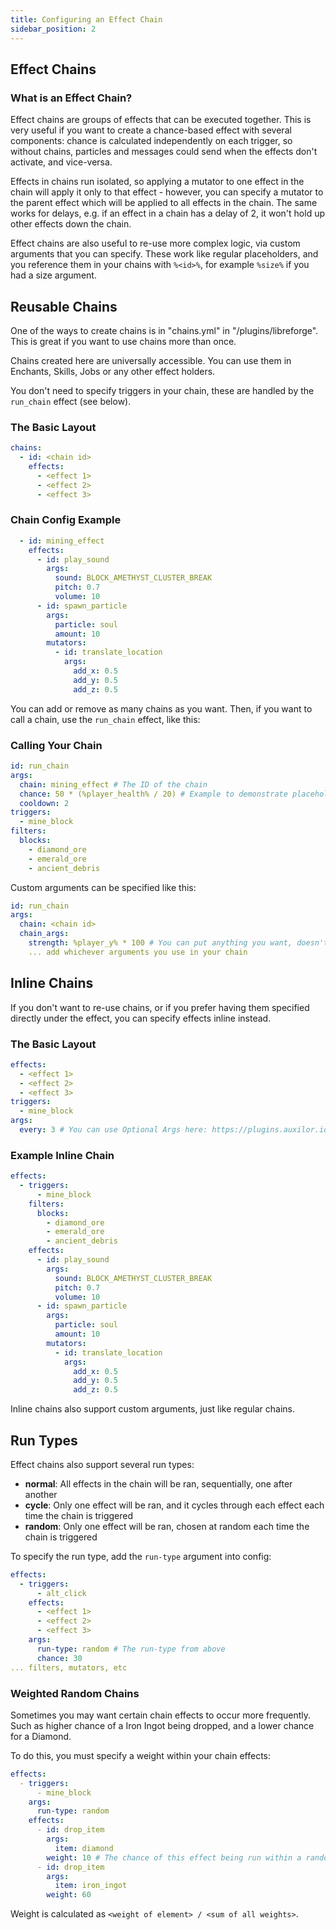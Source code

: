 ```yaml
---
title: Configuring an Effect Chain
sidebar_position: 2
---
```

## Effect Chains
### What is an Effect Chain?
Effect chains are groups of effects that can be executed together. This is very useful if you want to create a chance-based effect with several components: chance is calculated independently on each trigger, so without chains, particles and messages could send when the effects don't activate, and vice-versa.

Effects in chains run isolated, so applying a mutator to one effect in the chain will apply it only to that effect - however, you can specify a mutator to the parent effect which will be applied to all
effects in the chain. The same works for delays, e.g. if an effect in a chain has a delay of 2, it won't hold up other effects down the chain.

Effect chains are also useful to re-use more complex logic, via custom arguments that you can specify.
These work like regular placeholders, and you reference them in your chains with `%<id>%`, for example `%size%` if you
had a size argument.

## Reusable Chains

One of the ways to create chains is in "chains.yml" in "/plugins/libreforge". This is great if you want to use chains more than once.

Chains created here are universally accessible. You can use them in Enchants, Skills, Jobs or any other effect holders.

You don't need to specify triggers in your chain, these are handled by the `run_chain` effect (see below).
### The Basic Layout
```yaml
chains:
  - id: <chain id>
    effects:
      - <effect 1>
      - <effect 2>
      - <effect 3>
```
### Chain Config Example
```yaml
  - id: mining_effect
    effects:
      - id: play_sound
        args:
          sound: BLOCK_AMETHYST_CLUSTER_BREAK
          pitch: 0.7
          volume: 10
      - id: spawn_particle
        args:
          particle: soul
          amount: 10
        mutators:
          - id: translate_location
            args:
              add_x: 0.5
              add_y: 0.5
              add_z: 0.5
```

You can add or remove as many chains as you want. Then, if you want to call a chain, use the `run_chain` effect, like
this:

### Calling Your Chain

```yaml
id: run_chain
args:
  chain: mining_effect # The ID of the chain
  chance: 50 * (%player_health% / 20) # Example to demonstrate placeholders in config
  cooldown: 2
triggers:
  - mine_block
filters:
  blocks:
    - diamond_ore
    - emerald_ore
    - ancient_debris
```

Custom arguments can be specified like this:

```yaml
id: run_chain
args:
  chain: <chain id>
  chain_args:
    strength: %player_y% * 100 # You can put anything you want, doesn't only have to be numbers - you can use strings too!
    ... add whichever arguments you use in your chain
```

## Inline Chains

If you don't want to re-use chains, or if you prefer having them specified directly under the effect, you can specify effects inline instead.
### The Basic Layout
```yaml
effects:
  - <effect 1>
  - <effect 2>
  - <effect 3>
triggers:
  - mine_block
args:
  every: 3 # You can use Optional Args here: https://plugins.auxilor.io/effects/configuring-an-effect#optional-arguments
```

### Example Inline Chain
```yaml
effects:
  - triggers:
      - mine_block
    filters:
      blocks:
        - diamond_ore
        - emerald_ore
        - ancient_debris
    effects:
      - id: play_sound
        args:
          sound: BLOCK_AMETHYST_CLUSTER_BREAK
          pitch: 0.7
          volume: 10
      - id: spawn_particle
        args:
          particle: soul
          amount: 10
        mutators:
          - id: translate_location
            args:
              add_x: 0.5
              add_y: 0.5
              add_z: 0.5
```

Inline chains also support custom arguments, just like regular chains.
## Run Types

Effect chains also support several run types:

- **normal**: All effects in the chain will be ran, sequentially, one after another
- **cycle**: Only one effect will be ran, and it cycles through each effect each time the chain is triggered
- **random**: Only one effect will be ran, chosen at random each time the chain is triggered

To specify the run type, add the `run-type` argument into config:

```yaml
effects:
  - triggers:
      - alt_click
    effects:
      - <effect 1>
      - <effect 2>
      - <effect 3>
    args:
      run-type: random # The run-type from above
      chance: 30
... filters, mutators, etc
```

### Weighted Random Chains

Sometimes you may want certain chain effects to occur more frequently. Such as higher chance of a Iron Ingot being dropped, and a lower chance for a Diamond.

To do this, you must specify a weight within your chain effects:

```yaml
effects:
  - triggers:
      - mine_block
    args:
      run-type: random
    effects:
      - id: drop_item
        args:
          item: diamond
        weight: 10 # The chance of this effect being run within a random chain
      - id: drop_item
        args:
          item: iron_ingot
        weight: 60
```

Weight is calculated as `<weight of element> / <sum of all weights>`.